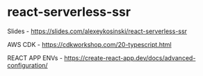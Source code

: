 # react-serverless-ssr

Slides - https://slides.com/alexeykosinski/react-serverless-ssr

AWS CDK - https://cdkworkshop.com/20-typescript.html

REACT APP ENVs - https://create-react-app.dev/docs/advanced-configuration/
